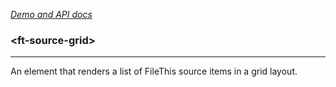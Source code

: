 [_Demo and API docs_](https://filethis.github.io/ft-source-grid/components/ft-source-grid/)

### \<ft-source-grid\>

-----------------------------------------------------------

An element that renders a list of FileThis source items in a grid layout.